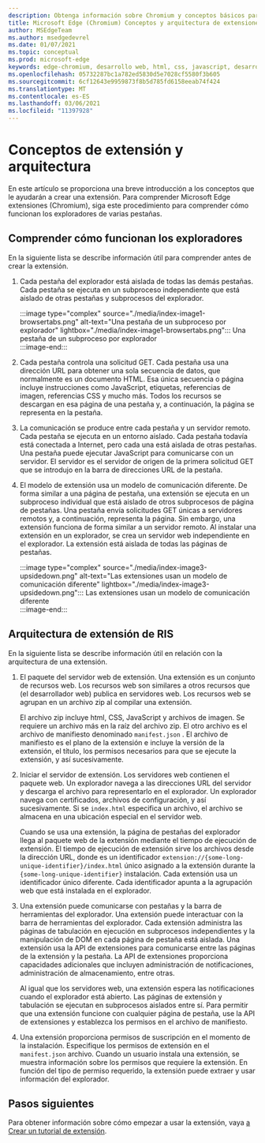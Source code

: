 ```yaml
---
description: Obtenga información sobre Chromium y conceptos básicos para crear extensiones.
title: Microsoft Edge (Chromium) Conceptos y arquitectura de extensiones
author: MSEdgeTeam
ms.author: msedgedevrel
ms.date: 01/07/2021
ms.topic: conceptual
ms.prod: microsoft-edge
keywords: edge-chromium, desarrollo web, html, css, javascript, desarrollador, extensiones
ms.openlocfilehash: 05732287bc1a782ed5830d5e7028cf5580f3b605
ms.sourcegitcommit: 6cf12643e9959873f8b5d785fd6158eeab74f424
ms.translationtype: MT
ms.contentlocale: es-ES
ms.lasthandoff: 03/06/2021
ms.locfileid: "11397928"
---
```

# <a name="extension-concepts-and-architecture"></a>Conceptos de extensión y arquitectura  

En este artículo se proporciona una breve introducción a los conceptos que le ayudarán a crear una extensión.  Para comprender Microsoft Edge extensiones \(Chromium\), siga este procedimiento para comprender cómo funcionan los exploradores de varias pestañas.  

## <a name="understand-how-browsers-work"></a>Comprender cómo funcionan los exploradores  

En la siguiente lista se describe información útil para comprender antes de crear la extensión.  

1.  Cada pestaña del explorador está aislada de todas las demás pestañas.  Cada pestaña se ejecuta en un subproceso independiente que está aislado de otras pestañas y subprocesos del explorador.  
    
    :::image type="complex" source="./media/index-image1-browsertabs.png" alt-text="Una pestaña de un subproceso por explorador" lightbox="./media/index-image1-browsertabs.png":::
       Una pestaña de un subproceso por explorador  
    :::image-end:::  
    
1.  Cada pestaña controla una solicitud GET.  Cada pestaña usa una dirección URL para obtener una sola secuencia de datos, que normalmente es un documento HTML.  Esa única secuencia o página incluye instrucciones como JavaScript, etiquetas, referencias de imagen, referencias CSS y mucho más.  Todos los recursos se descargan en esa página de una pestaña y, a continuación, la página se representa en la pestaña.  
1.  La comunicación se produce entre cada pestaña y un servidor remoto.  Cada pestaña se ejecuta en un entorno aislado.  Cada pestaña todavía está conectada a Internet, pero cada una está aislada de otras pestañas.  Una pestaña puede ejecutar JavaScript para comunicarse con un servidor.  El servidor es el servidor de origen de la primera solicitud GET que se introdujo en la barra de direcciones URL de la pestaña.  
1.  El modelo de extensión usa un modelo de comunicación diferente.  De forma similar a una página de pestaña, una extensión se ejecuta en un subproceso individual que está aislado de otros subprocesos de página de pestañas.  Una pestaña envía solicitudes GET únicas a servidores remotos y, a continuación, representa la página.  Sin embargo, una extensión funciona de forma similar a un servidor remoto.  Al instalar una extensión en un explorador, se crea un servidor web independiente en el explorador.  La extensión está aislada de todas las páginas de pestañas.  
    
    :::image type="complex" source="./media/index-image3-upsidedown.png" alt-text="Las extensiones usan un modelo de comunicación diferente" lightbox="./media/index-image3-upsidedown.png":::
       Las extensiones usan un modelo de comunicación diferente  
    :::image-end:::  
    
## <a name="extension-architecture"></a>Arquitectura de extensión de RIS  

En la siguiente lista se describe información útil en relación con la arquitectura de una extensión.  

1.  El paquete del servidor web de extensión.  Una extensión es un conjunto de recursos web.  Los recursos web son similares a otros recursos que \(el desarrollador web\) publica en servidores web.  Los recursos web se agrupan en un archivo zip al compilar una extensión.  
    
    El archivo zip incluye html, CSS, JavaScript y archivos de imagen.  Se requiere un archivo más en la raíz del archivo zip.  El otro archivo es el archivo de manifiesto denominado `manifest.json` .  El archivo de manifiesto es el plano de la extensión e incluye la versión de la extensión, el título, los permisos necesarios para que se ejecute la extensión, y así sucesivamente.  
    
1.  Iniciar el servidor de extensión.  Los servidores web contienen el paquete web.  Un explorador navega a las direcciones URL del servidor y descarga el archivo para representarlo en el explorador.  Un explorador navega con certificados, archivos de configuración, y así sucesivamente.  Si se `index.html` especifica un archivo, el archivo se almacena en una ubicación especial en el servidor web.  
    
    Cuando se usa una extensión, la página de pestañas del explorador llega al paquete web de la extensión mediante el tiempo de ejecución de extensión.  El tiempo de ejecución de extensión sirve los archivos desde la dirección URL, donde es un identificador `extension://{some-long-unique-identifier}/index.html` único asignado a la extensión durante la `{some-long-unique-identifier}` instalación.  Cada extensión usa un identificador único diferente.  Cada identificador apunta a la agrupación web que está instalada en el explorador.  
    
1.  Una extensión puede comunicarse con pestañas y la barra de herramientas del explorador.  Una extensión puede interactuar con la barra de herramientas del explorador.  Cada extensión administra las páginas de tabulación en ejecución en subprocesos independientes y la manipulación de DOM en cada página de pestaña está aislada.  Una extensión usa la API de extensiones para comunicarse entre las páginas de la extensión y la pestaña.  La API de extensiones proporciona capacidades adicionales que incluyen administración de notificaciones, administración de almacenamiento, entre otras.  
    
    Al igual que los servidores web, una extensión espera las notificaciones cuando el explorador está abierto.  Las páginas de extensión y tabulación se ejecutan en subprocesos aislados entre sí.  Para permitir que una extensión funcione con cualquier página de pestaña, use la API de extensiones y establezca los permisos en el archivo de manifiesto.  
    
1.  Una extensión proporciona permisos de suscripción en el momento de la instalación.  Especifique los permisos de extensión en el `manifest.json` archivo.  Cuando un usuario instala una extensión, se muestra información sobre los permisos que requiere la extensión.  En función del tipo de permiso requerido, la extensión puede extraer y usar información del explorador.  
    
## <a name="next-steps"></a>Pasos siguientes  

Para obtener información sobre cómo empezar a usar la extensión, vaya [a Crear un tutorial de extensión][CreateAnExtensionPart1].  

<!-- links -->  

[CreateAnExtensionPart1]: ./part1-simple-extension.md "Crear un tutorial de extensión: parte 1 | Microsoft Docs"  

